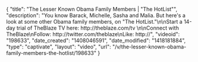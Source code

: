 {
    "title": "The Lesser Known Obama Family Members | \"The HotList\"",
    "description": "You know Barack, Michelle, Sasha and Malia. But here's a look at some other Obama family members, on \"The HotList.\"\n\nStart a 14-day trial of TheBlaze TV here: http:\/\/theblaze.com\/tv \n\nConnect with TheBlaze\nFollow: http:\/\/twitter.com\/theblaze\nLike: http:\/\/",
    "videoid": "198633",
    "date_created": "1408046591",
    "date_modified": "1418181884",
    "type": "captivate",
    "layout": "video",
    "url": "\/v\/the-lesser-known-obama-family-members-the-hotlist\/198633"
}